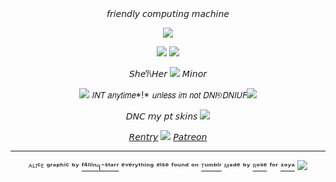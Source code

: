 <div align="center">
𝘧𝘳𝘪𝘦𝘯𝘥𝘭𝘺 𝘤𝘰𝘮𝘱𝘶𝘵𝘪𝘯𝘨 𝘮𝘢𝘤𝘩𝘪𝘯𝘦 

![](https://64.media.tumblr.com/646b787ee86fbd325f7f9832bc5b67ca/9b7ddb5905533fa5-d4/s2048x3072/91eb9162d532dd3c8433d9b2c55419786ca38a05.pnj)

![](https://64.media.tumblr.com/ae69dc7bf36e64649e7343c0d192f90c/f136a3e83143bf42-c7/s2048x3072/71dc7e95a065e92d9c6c27c888c57533121089b3.pnj)
![](https://64.media.tumblr.com/e7b405c252d3bf153e577ee35c0f2704/cdcf03bd2afa3ed3-40/s400x600/71a9f5217339bf1f6fb2cccc3cb08ca420a68c31.pnj)

𝘚𝘩𝘦𐙚𝘏𝘦𝘳 ![](https://64.media.tumblr.com/ad90f8b8b0432e58bfbad2f81c2c8ce1/04dfb8c512e3f807-9e/s75x75_c1/3310bc341690b51a36d387228848a5b8841f83d8.gifv) 𝘔𝘪𝘯𝘰𝘳

![](https://64.media.tumblr.com/e3321c96d3229603a0a42bed9facd1c4/abde04dcf33986aa-cd/s75x75_c1/b719fa82f2b0456768bb2ddad5609a45826e625e.gifv) 𝘐𝘕𝘛 𝘢𝘯𝘺𝘵𝘪𝘮𝘦*!* 𝘶𝘯𝘭𝘦𝘴𝘴 𝘪𝘮 𝘯𝘰𝘵 𝘋𝘕𝘐୭𝘋𝘕𝘐𝘜𝘍![](https://64.media.tumblr.com/e3321c96d3229603a0a42bed9facd1c4/abde04dcf33986aa-cd/s75x75_c1/b719fa82f2b0456768bb2ddad5609a45826e625e.gifv)

𝘋𝘕𝘊 𝘮𝘺 𝘱𝘵 𝘴𝘬𝘪𝘯𝘴 ![](https://64.media.tumblr.com/7b23c4e312dfe56a7038549555ad9c5d/09b0656ab042c182-e2/s75x75_c1/e7c47126bce8737d2754af6066ccc4409489de9e.gifv)

[𝘙𝘦𝘯𝘵𝘳𝘺](https://rentry.co/ZoyaALICE) ![](https://64.media.tumblr.com/c8aa16cc2154f2e1b748ee53dd6b2d6e/c50c9ff3c4857006-b6/s75x75_c1/7d2a865260f4c67268b708dcf25c193853bb3615.gifv) [𝘗𝘢𝘵𝘳𝘦𝘰𝘯](https://patreon.com/Lumine143)

---
ᴬᴸᴵᶜᴱ ᵍʳᵃᵖʰⁱᶜ ᵇʸ [ᶠ⁴ˡˡⁱⁿ૧⁻ˢᵗᵃʳʳ](https://www.tumblr.com/f4llinq-starr) ᵉᵛᵉʳʸᵗʰⁱⁿᵍ ᵉˡˢᵉ ᶠᵒᵘⁿᵈ ᵒⁿ [ᵀᵘᵐᵇˡʳ](https://www.tumblr.com)
ᴹᵃᵈᵉ ᵇʸ [ᴿᵒˢᵉ](https://github.com/FurinaTheFountain) ᶠᵒʳ [ᶻᵒʸᵃ](https://github.com/Alicefpeofficial)
![](https://64.media.tumblr.com/712660313138ad61312e97c751bb8c07/c50c9ff3c4857006-57/s75x75_c1/aff20a920e49bdee8e12abebb0414cb512dafa6a.gifv)
